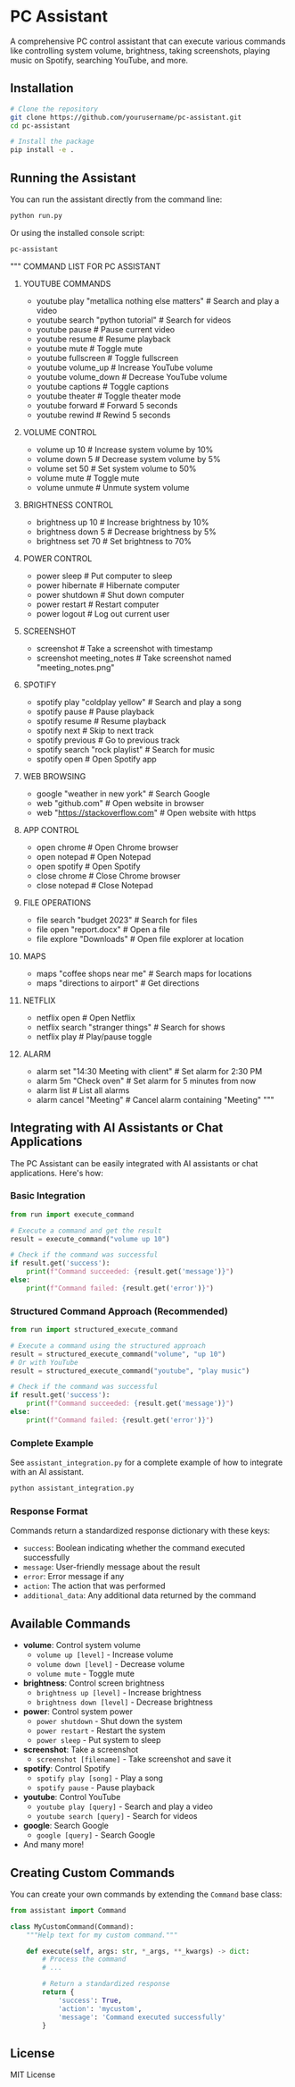 # PC Assistant

A comprehensive PC control assistant that can execute various commands like controlling system volume, brightness, taking screenshots, playing music on Spotify, searching YouTube, and more.

## Installation

```bash
# Clone the repository
git clone https://github.com/yourusername/pc-assistant.git
cd pc-assistant

# Install the package
pip install -e .
```

## Running the Assistant

You can run the assistant directly from the command line:

```bash
python run.py
```

Or using the installed console script:

```bash
pc-assistant
```

"""
COMMAND LIST FOR PC ASSISTANT

1. YOUTUBE COMMANDS
   - youtube play "metallica nothing else matters"    # Search and play a video
   - youtube search "python tutorial"                 # Search for videos
   - youtube pause                                    # Pause current video
   - youtube resume                                   # Resume playback
   - youtube mute                                     # Toggle mute
   - youtube fullscreen                               # Toggle fullscreen
   - youtube volume_up                                # Increase YouTube volume
   - youtube volume_down                              # Decrease YouTube volume
   - youtube captions                                 # Toggle captions
   - youtube theater                                  # Toggle theater mode
   - youtube forward                                  # Forward 5 seconds
   - youtube rewind                                   # Rewind 5 seconds

2. VOLUME CONTROL
   - volume up 10                                     # Increase system volume by 10%
   - volume down 5                                    # Decrease system volume by 5%
   - volume set 50                                    # Set system volume to 50%
   - volume mute                                      # Toggle mute
   - volume unmute                                    # Unmute system volume

3. BRIGHTNESS CONTROL
   - brightness up 10                                 # Increase brightness by 10%
   - brightness down 5                                # Decrease brightness by 5%
   - brightness set 70                                # Set brightness to 70%

4. POWER CONTROL
   - power sleep                                      # Put computer to sleep
   - power hibernate                                  # Hibernate computer
   - power shutdown                                   # Shut down computer
   - power restart                                    # Restart computer
   - power logout                                     # Log out current user

5. SCREENSHOT
   - screenshot                                       # Take a screenshot with timestamp
   - screenshot meeting_notes                         # Take screenshot named "meeting_notes.png"

6. SPOTIFY
   - spotify play "coldplay yellow"                   # Search and play a song
   - spotify pause                                    # Pause playback
   - spotify resume                                   # Resume playback
   - spotify next                                     # Skip to next track
   - spotify previous                                 # Go to previous track
   - spotify search "rock playlist"                   # Search for music
   - spotify open                                     # Open Spotify app

7. WEB BROWSING
   - google "weather in new york"                     # Search Google
   - web "github.com"                                 # Open website in browser
   - web "https://stackoverflow.com"                  # Open website with https

8. APP CONTROL
   - open chrome                                      # Open Chrome browser
   - open notepad                                     # Open Notepad
   - open spotify                                     # Open Spotify
   - close chrome                                     # Close Chrome browser
   - close notepad                                    # Close Notepad

9. FILE OPERATIONS
   - file search "budget 2023"                        # Search for files
   - file open "report.docx"                          # Open a file
   - file explore "Downloads"                         # Open file explorer at location

10. MAPS
    - maps "coffee shops near me"                     # Search maps for locations
    - maps "directions to airport"                    # Get directions

11. NETFLIX
    - netflix open                                    # Open Netflix
    - netflix search "stranger things"                # Search for shows
    - netflix play                                    # Play/pause toggle

12. ALARM
    - alarm set "14:30 Meeting with client"           # Set alarm for 2:30 PM
    - alarm 5m "Check oven"                           # Set alarm for 5 minutes from now
    - alarm list                                      # List all alarms
    - alarm cancel "Meeting"                          # Cancel alarm containing "Meeting"
"""

## Integrating with AI Assistants or Chat Applications

The PC Assistant can be easily integrated with AI assistants or chat applications. Here's how:

### Basic Integration

```python
from run import execute_command

# Execute a command and get the result
result = execute_command("volume up 10")

# Check if the command was successful
if result.get('success'):
    print(f"Command succeeded: {result.get('message')}")
else:
    print(f"Command failed: {result.get('error')}")
```

### Structured Command Approach (Recommended)

```python
from run import structured_execute_command

# Execute a command using the structured approach
result = structured_execute_command("volume", "up 10")
# Or with YouTube
result = structured_execute_command("youtube", "play music")

# Check if the command was successful
if result.get('success'):
    print(f"Command succeeded: {result.get('message')}")
else:
    print(f"Command failed: {result.get('error')}")
```

### Complete Example

See `assistant_integration.py` for a complete example of how to integrate with an AI assistant.

```bash
python assistant_integration.py
```

### Response Format

Commands return a standardized response dictionary with these keys:

- `success`: Boolean indicating whether the command executed successfully
- `message`: User-friendly message about the result
- `error`: Error message if any
- `action`: The action that was performed
- `additional_data`: Any additional data returned by the command

## Available Commands

- **volume**: Control system volume
  - `volume up [level]` - Increase volume
  - `volume down [level]` - Decrease volume
  - `volume mute` - Toggle mute
- **brightness**: Control screen brightness
  - `brightness up [level]` - Increase brightness
  - `brightness down [level]` - Decrease brightness
- **power**: Control system power
  - `power shutdown` - Shut down the system
  - `power restart` - Restart the system
  - `power sleep` - Put system to sleep
- **screenshot**: Take a screenshot
  - `screenshot [filename]` - Take screenshot and save it
- **spotify**: Control Spotify
  - `spotify play [song]` - Play a song
  - `spotify pause` - Pause playback
- **youtube**: Control YouTube
  - `youtube play [query]` - Search and play a video
  - `youtube search [query]` - Search for videos
- **google**: Search Google
  - `google [query]` - Search Google
- And many more!

## Creating Custom Commands

You can create your own commands by extending the `Command` base class:

```python
from assistant import Command

class MyCustomCommand(Command):
    """Help text for my custom command."""

    def execute(self, args: str, *_args, **_kwargs) -> dict:
        # Process the command
        # ...

        # Return a standardized response
        return {
            'success': True,
            'action': 'mycustom',
            'message': 'Command executed successfully'
        }
```

## License

MIT License

